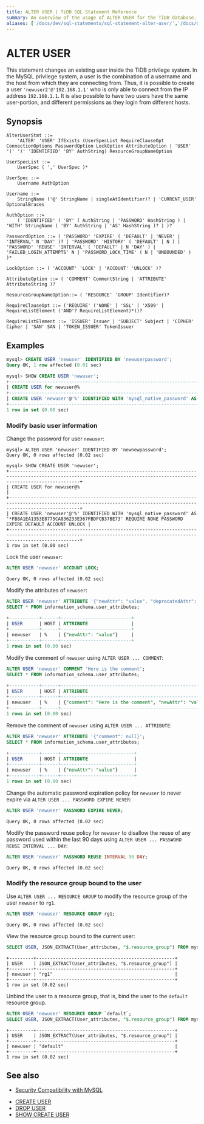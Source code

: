 ```yaml
---
title: ALTER USER | TiDB SQL Statement Reference
summary: An overview of the usage of ALTER USER for the TiDB database.
aliases: ['/docs/dev/sql-statements/sql-statement-alter-user/','/docs/dev/reference/sql/statements/alter-user/']
---
```


# ALTER USER

This statement changes an existing user inside the TiDB privilege system. In the MySQL privilege system, a user is the combination of a username and the host from which they are connecting from. Thus, it is possible to create a user `'newuser2'@'192.168.1.1'` who is only able to connect from the IP address `192.168.1.1`. It is also possible to have two users have the same user-portion, and different permissions as they login from different hosts.

## Synopsis

```ebnf+diagram
AlterUserStmt ::=
    'ALTER' 'USER' IfExists (UserSpecList RequireClauseOpt ConnectionOptions PasswordOption LockOption AttributeOption | 'USER' '(' ')' 'IDENTIFIED' 'BY' AuthString) ResourceGroupNameOption

UserSpecList ::=
    UserSpec ( ',' UserSpec )*

UserSpec ::=
    Username AuthOption

Username ::=
    StringName ('@' StringName | singleAtIdentifier)? | 'CURRENT_USER' OptionalBraces

AuthOption ::=
    ( 'IDENTIFIED' ( 'BY' ( AuthString | 'PASSWORD' HashString ) | 'WITH' StringName ( 'BY' AuthString | 'AS' HashString )? ) )?

PasswordOption ::= ( 'PASSWORD' 'EXPIRE' ( 'DEFAULT' | 'NEVER' | 'INTERVAL' N 'DAY' )? | 'PASSWORD' 'HISTORY' ( 'DEFAULT' | N ) | 'PASSWORD' 'REUSE' 'INTERVAL' ( 'DEFAULT' | N 'DAY' ) | 'FAILED_LOGIN_ATTEMPTS' N | 'PASSWORD_LOCK_TIME' ( N | 'UNBOUNDED' ) )*

LockOption ::= ( 'ACCOUNT' 'LOCK' | 'ACCOUNT' 'UNLOCK' )?

AttributeOption ::= ( 'COMMENT' CommentString | 'ATTRIBUTE' AttributeString )?

ResourceGroupNameOption::= ( 'RESOURCE' 'GROUP' Identifier)?

RequireClauseOpt ::= ('REQUIRE' ('NONE' | 'SSL' | 'X509' | RequireListElement ('AND'? RequireListElement)*))?

RequireListElement ::= 'ISSUER' Issuer | 'SUBJECT' Subject | 'CIPHER' Cipher | 'SAN' SAN | 'TOKEN_ISSUER' TokenIssuer
```

## Examples

```sql
mysql> CREATE USER 'newuser' IDENTIFIED BY 'newuserpassword';
Query OK, 1 row affected (0.01 sec)

mysql> SHOW CREATE USER 'newuser';
+----------------------------------------------------------------------------------------------------------------------------------------------------------------------+
| CREATE USER for newuser@%                                                                                                                                            |
+----------------------------------------------------------------------------------------------------------------------------------------------------------------------+
| CREATE USER 'newuser'@'%' IDENTIFIED WITH 'mysql_native_password' AS '*5806E04BBEE79E1899964C6A04D68BCA69B1A879' REQUIRE NONE PASSWORD EXPIRE DEFAULT ACCOUNT UNLOCK |
+----------------------------------------------------------------------------------------------------------------------------------------------------------------------+
1 row in set (0.00 sec)
```

### Modify basic user information

Change the password for user `newuser`:

```
mysql> ALTER USER 'newuser' IDENTIFIED BY 'newnewpassword';
Query OK, 0 rows affected (0.02 sec)

mysql> SHOW CREATE USER 'newuser';
+----------------------------------------------------------------------------------------------------------------------------------------------------------------------+
| CREATE USER for newuser@%                                                                                                                                            |
+----------------------------------------------------------------------------------------------------------------------------------------------------------------------+
| CREATE USER 'newuser'@'%' IDENTIFIED WITH 'mysql_native_password' AS '*FB8A1EA1353E8775CA836233E367FBDFCB37BE73' REQUIRE NONE PASSWORD EXPIRE DEFAULT ACCOUNT UNLOCK |
+----------------------------------------------------------------------------------------------------------------------------------------------------------------------+
1 row in set (0.00 sec)
```

Lock the user `newuser`:

```sql
ALTER USER 'newuser' ACCOUNT LOCK;
```

```
Query OK, 0 rows affected (0.02 sec)
```

Modify the attributes of `newuser`:

```sql
ALTER USER 'newuser' ATTRIBUTE '{"newAttr": "value", "deprecatedAttr": null}';
SELECT * FROM information_schema.user_attributes;
```

```sql
+-----------+------+--------------------------+
| USER      | HOST | ATTRIBUTE                |
+-----------+------+--------------------------+
| newuser   | %    | {"newAttr": "value"}     |
+-----------+------+--------------------------+
1 rows in set (0.00 sec)
```

Modify the comment of `newuser` using `ALTER USER ... COMMENT`:

```sql
ALTER USER 'newuser' COMMENT 'Here is the comment';
SELECT * FROM information_schema.user_attributes;
```

```sql
+-----------+------+--------------------------------------------------------+
| USER      | HOST | ATTRIBUTE                                              |
+-----------+------+--------------------------------------------------------+
| newuser   | %    | {"comment": "Here is the comment", "newAttr": "value"} |
+-----------+------+--------------------------------------------------------+
1 rows in set (0.00 sec)
```

Remove the comment of `newuser` using `ALTER USER ... ATTRIBUTE`:

```sql
ALTER USER 'newuser' ATTRIBUTE '{"comment": null}';
SELECT * FROM information_schema.user_attributes;
```

```sql
+-----------+------+---------------------------+
| USER      | HOST | ATTRIBUTE                 |
+-----------+------+---------------------------+
| newuser   | %    | {"newAttr": "value"}      |
+-----------+------+---------------------------+
1 rows in set (0.00 sec)
```

Change the automatic password expiration policy for `newuser` to never expire via `ALTER USER ... PASSWORD EXPIRE NEVER`:

```sql
ALTER USER 'newuser' PASSWORD EXPIRE NEVER;
```

```
Query OK, 0 rows affected (0.02 sec)
```

Modify the password reuse policy for `newuser` to disallow the reuse of any password used within the last 90 days using `ALTER USER ... PASSWORD REUSE INTERVAL ... DAY`:

```sql
ALTER USER 'newuser' PASSWORD REUSE INTERVAL 90 DAY;
```

```
Query OK, 0 rows affected (0.02 sec)
```

### Modify the resource group bound to the user

Use `ALTER USER ... RESOURCE GROUP` to modify the resource group of the user `newuser` to `rg1`.

```sql
ALTER USER 'newuser' RESOURCE GROUP rg1;
```

```
Query OK, 0 rows affected (0.02 sec)
```

View the resource group bound to the current user:

```sql
SELECT USER, JSON_EXTRACT(User_attributes, "$.resource_group") FROM mysql.user WHERE user = "newuser";
```

```
+---------+---------------------------------------------------+
| USER    | JSON_EXTRACT(User_attributes, "$.resource_group") |
+---------+---------------------------------------------------+
| newuser | "rg1"                                             |
+---------+---------------------------------------------------+
1 row in set (0.02 sec)
```

Unbind the user to a resource group, that is, bind the user to the `default` resource group.

```sql
ALTER USER 'newuser' RESOURCE GROUP `default`;
SELECT USER, JSON_EXTRACT(User_attributes, "$.resource_group") FROM mysql.user WHERE user = "newuser";
```

```
+---------+---------------------------------------------------+
| USER    | JSON_EXTRACT(User_attributes, "$.resource_group") |
+---------+---------------------------------------------------+
| newuser | "default"                                         |
+---------+---------------------------------------------------+
1 row in set (0.02 sec)
```

## See also

<CustomContent platform="tidb">

* [Security Compatibility with MySQL](/security-compatibility-with-mysql.md)

</CustomContent>

* [CREATE USER](/sql-statements/sql-statement-create-user.md)
* [DROP USER](/sql-statements/sql-statement-drop-user.md)
* [SHOW CREATE USER](/sql-statements/sql-statement-show-create-user.md)
